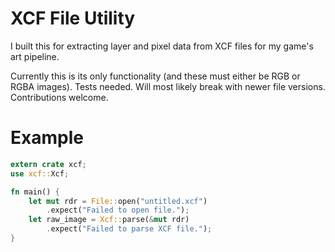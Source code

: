 # XCF File Utility

I built this for extracting layer and pixel data from XCF files for my game's art pipeline.

Currently this is its only functionality (and these must either be RGB or RGBA images). Tests needed. Will most likely break with newer file versions. Contributions welcome.

# Example

```rust
extern crate xcf;
use xcf::Xcf;

fn main() {
	let mut rdr = File::open("untitled.xcf")
		.expect("Failed to open file.");
    let raw_image = Xcf::parse(&mut rdr)
        .expect("Failed to parse XCF file.");
}
```